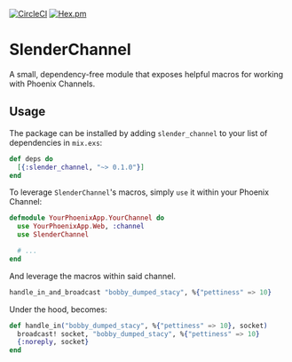 [![CircleCI](https://circleci.com/gh/vanderhoop/slender_channel.svg?style=shield)](https://circleci.com/gh/stride-nyc/remote_retro)
[![Hex.pm](https://img.shields.io/hexpm/v/slender_channel.svg)]()

# SlenderChannel

A small, dependency-free module that exposes helpful macros for working with Phoenix Channels.

## Usage

The package can be installed by adding `slender_channel` to your list of dependencies in `mix.exs`:

```elixir
def deps do
  [{:slender_channel, "~> 0.1.0"}]
end
```

To leverage `SlenderChannel`'s macros, simply `use` it within your Phoenix Channel:

```elixir
defmodule YourPhoenixApp.YourChannel do
  use YourPhoenixApp.Web, :channel
  use SlenderChannel

  # ...
end
```

And leverage the macros within said channel.

```elixir
handle_in_and_broadcast "bobby_dumped_stacy", %{"pettiness" => 10}
```

Under the hood, becomes:

```elixir
def handle_in("bobby_dumped_stacy", %{"pettiness" => 10}, socket)
  broadcast! socket, "bobby_dumped_stacy", %{"pettiness" => 10}
  {:noreply, socket}
end
```

